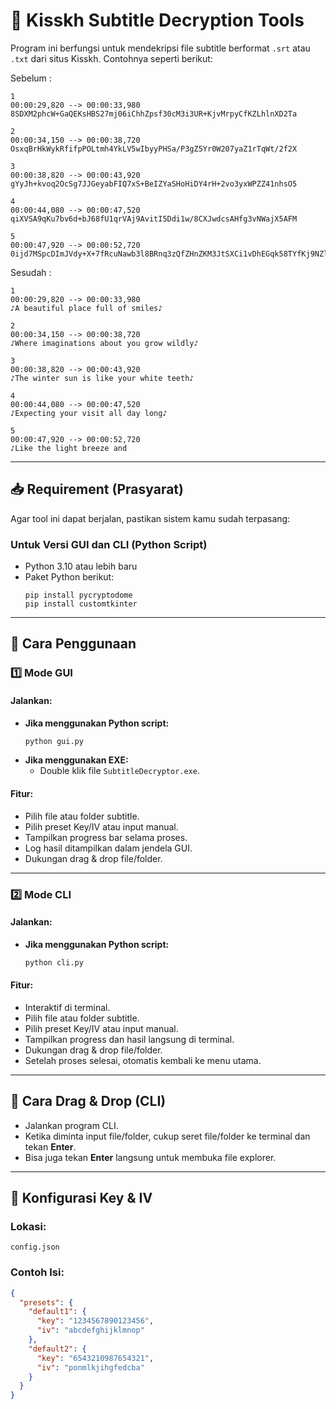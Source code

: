 # 📜 Kisskh Subtitle Decryption Tools

Program ini berfungsi untuk mendekripsi file subtitle berformat `.srt` atau `.txt` dari situs Kisskh. Contohnya seperti berikut:

Sebelum :
```
1
00:00:29,820 --> 00:00:33,980
8SDXM2phcW+GaQEKsHBS27mj06iChhZpsf30cM3i3UR+KjvMrpyCfKZLhlnXD2Ta

2
00:00:34,150 --> 00:00:38,720
OsxqBrHkWykRfifpPOLtmh4YkLV5wIbyyPHSa/P3gZ5Yr0W207yaZ1rTqWt/2f2X

3
00:00:38,820 --> 00:00:43,920
gYyJh+kvoq2OcSg7JJGeyabFIQ7xS+BeIZYaSHoHiDY4rH+2vo3yxWPZZ41nhsO5

4
00:00:44,080 --> 00:00:47,520
qiXVSA9qKu7bv6d+bJ68fU1qrVAj9AvitI5Ddi1w/8CXJwdcsAHfg3vNWajX5AFM

5
00:00:47,920 --> 00:00:52,720
0ijd7MSpcDImJVdy+X+7fRcuNawb3l8BRnq3zQfZHnZKM3JtSXCi1vDhEGqk58TYfKj9NZl+kwr170kzkfXLkMuE9+8XyArOWxd5sBlKDpw=

```

Sesudah :
```
1
00:00:29,820 --> 00:00:33,980
♪A beautiful place full of smiles♪

2
00:00:34,150 --> 00:00:38,720
♪Where imaginations about you grow wildly♪

3
00:00:38,820 --> 00:00:43,920
♪The winter sun is like your white teeth♪

4
00:00:44,080 --> 00:00:47,520
♪Expecting your visit all day long♪

5
00:00:47,920 --> 00:00:52,720
♪Like the light breeze and

```

---

## 📥 Requirement (Prasyarat)

Agar tool ini dapat berjalan, pastikan sistem kamu sudah terpasang:

### Untuk Versi GUI dan CLI (Python Script)

- Python 3.10 atau lebih baru
- Paket Python berikut:
  ```
  pip install pycryptodome
  pip install customtkinter
  ```
---

## 🚀 Cara Penggunaan

### 1️⃣ Mode GUI

#### Jalankan:

- **Jika menggunakan Python script:**
  ```bash
  python gui.py
  ```
- **Jika menggunakan EXE:**
  - Double klik file `SubtitleDecryptor.exe`.

#### Fitur:

- Pilih file atau folder subtitle.
- Pilih preset Key/IV atau input manual.
- Tampilkan progress bar selama proses.
- Log hasil ditampilkan dalam jendela GUI.
- Dukungan drag & drop file/folder.

---

### 2️⃣ Mode CLI

#### Jalankan:

- **Jika menggunakan Python script:**
  ```bash
  python cli.py
  ```

#### Fitur:

- Interaktif di terminal.
- Pilih file atau folder subtitle.
- Pilih preset Key/IV atau input manual.
- Tampilkan progress dan hasil langsung di terminal.
- Dukungan drag & drop file/folder.
- Setelah proses selesai, otomatis kembali ke menu utama.

---

## 🔗 Cara Drag & Drop (CLI)

- Jalankan program CLI.
- Ketika diminta input file/folder, cukup seret file/folder ke terminal dan tekan **Enter**.
- Bisa juga tekan **Enter** langsung untuk membuka file explorer.

---

## 🔑 Konfigurasi Key & IV

### Lokasi:

`config.json`

### Contoh Isi:

```json
{
  "presets": {
    "default1": {
      "key": "1234567890123456",
      "iv": "abcdefghijklmnop"
    },
    "default2": {
      "key": "6543210987654321",
      "iv": "ponmlkjihgfedcba"
    }
  }
}
```
